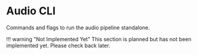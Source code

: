 # Audio CLI
Commands and flags to run the audio pipeline standalone.

!!! warning "Not Implemented Yet"
    This section is planned but has not been implemented yet. Please check back later.